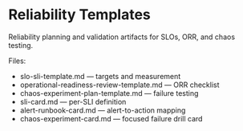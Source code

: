 # Reliability Templates

Reliability planning and validation artifacts for SLOs, ORR, and chaos testing.

Files:

- slo-sli-template.md — targets and measurement
- operational-readiness-review-template.md — ORR checklist
- chaos-experiment-plan-template.md — failure testing
- sli-card.md — per-SLI definition
- alert-runbook-card.md — alert-to-action mapping
- chaos-experiment-card.md — focused failure drill card
